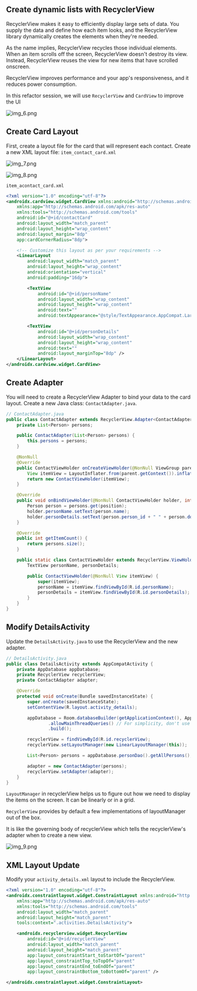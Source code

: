 ## Create dynamic lists with RecyclerView

RecyclerView makes it easy to efficiently display large sets of data. You supply the data and define how each item looks, and the RecyclerView library dynamically creates the elements when they're needed.

As the name implies, RecyclerView recycles those individual elements. When an item scrolls off the screen, RecyclerView doesn't destroy its view. Instead, RecyclerView reuses the view for new items that have scrolled onscreen. 

RecyclerView improves performance and your app's responsiveness, and it reduces power consumption.

In this refactor session, we will use `RecyclerView` and `CardView` to improve the UI

![img_6.png](img_6.png)

## Create Card Layout

First, create a layout file for the card that will represent each contact. Create a new XML layout file: `item_contact_card.xml`

![img_7.png](img_7.png)

![img_8.png](img_8.png)

`item_acontact_card.xml`
```xml
<?xml version="1.0" encoding="utf-8"?>
<androidx.cardview.widget.CardView xmlns:android="http://schemas.android.com/apk/res/android"
    xmlns:app="http://schemas.android.com/apk/res-auto"
    xmlns:tools="http://schemas.android.com/tools"
    android:id="@+id/contactCard"
    android:layout_width="match_parent"
    android:layout_height="wrap_content"
    android:layout_margin="8dp"
    app:cardCornerRadius="8dp">

    <!-- Customize this layout as per your requirements -->
    <LinearLayout
        android:layout_width="match_parent"
        android:layout_height="wrap_content"
        android:orientation="vertical"
        android:padding="16dp">

        <TextView
            android:id="@+id/personName"
            android:layout_width="wrap_content"
            android:layout_height="wrap_content"
            android:text=""
            android:textAppearance="@style/TextAppearance.AppCompat.Large" />

        <TextView
            android:id="@+id/personDetails"
            android:layout_width="wrap_content"
            android:layout_height="wrap_content"
            android:text=""
            android:layout_marginTop="8dp" />
    </LinearLayout>
</androidx.cardview.widget.CardView>
```

## Create Adapter

You will need to create a RecyclerView Adapter to bind your data to the card layout. Create a new Java class: `ContactAdapter.java`.

```java
// ContactAdapter.java
public class ContactAdapter extends RecyclerView.Adapter<ContactAdapter.ContactViewHolder> {
    private List<Person> persons;

    public ContactAdapter(List<Person> persons) {
        this.persons = persons;
    }

    @NonNull
    @Override
    public ContactViewHolder onCreateViewHolder(@NonNull ViewGroup parent, int viewType) {
        View itemView = LayoutInflater.from(parent.getContext()).inflate(com.example.comp1786_l5_android_persistence.R.layout.item_contact_card, parent, false);
        return new ContactViewHolder(itemView);
    }

    @Override
    public void onBindViewHolder(@NonNull ContactViewHolder holder, int position) {
        Person person = persons.get(position);
        holder.personName.setText(person.name);
        holder.personDetails.setText(person.person_id + " " + person.dob + " " + person.email);
    }

    @Override
    public int getItemCount() {
        return persons.size();
    }

    public static class ContactViewHolder extends RecyclerView.ViewHolder {
        TextView personName, personDetails;

        public ContactViewHolder(@NonNull View itemView) {
            super(itemView);
            personName = itemView.findViewById(R.id.personName);
            personDetails = itemView.findViewById(R.id.personDetails);
        }
    }
}
```

## Modify DetailsActivity

Update the `DetailsActivity.java` to use the RecyclerView and the new adapter.

```java
// DetailsActivity.java
public class DetailsActivity extends AppCompatActivity {
    private AppDatabase appDatabase;
    private RecyclerView recyclerView;
    private ContactAdapter adapter;

    @Override
    protected void onCreate(Bundle savedInstanceState) {
        super.onCreate(savedInstanceState);
        setContentView(R.layout.activity_details);

        appDatabase = Room.databaseBuilder(getApplicationContext(), AppDatabase.class, "sqlite_example_db")
                .allowMainThreadQueries() // For simplicity, don't use this in production
                .build();

        recyclerView = findViewById(R.id.recyclerView);
        recyclerView.setLayoutManager(new LinearLayoutManager(this));

        List<Person> persons = appDatabase.personDao().getAllPersons();

        adapter = new ContactAdapter(persons);
        recyclerView.setAdapter(adapter);
    }
}
```

`LayoutManager` in recyclerView helps us to figure out how we need to display the items on the screen. It can be linearly or in a grid. 

`RecyclerView` provides by default a few implementations of layoutManager out of the box.

It is like the governing body of recyclerView which tells the recyclerView's adapter when to create a new view.

![img_9.png](img_9.png)

## XML Layout Update

Modify your `activity_details.xml` layout to include the RecyclerView.

```xml
<?xml version="1.0" encoding="utf-8"?>
<androidx.constraintlayout.widget.ConstraintLayout xmlns:android="http://schemas.android.com/apk/res/android"
    xmlns:app="http://schemas.android.com/apk/res-auto"
    xmlns:tools="http://schemas.android.com/tools"
    android:layout_width="match_parent"
    android:layout_height="match_parent"
    tools:context=".activities.DetailsActivity">

    <androidx.recyclerview.widget.RecyclerView
        android:id="@+id/recyclerView"
        android:layout_width="match_parent"
        android:layout_height="match_parent"
        app:layout_constraintStart_toStartOf="parent"
        app:layout_constraintTop_toTopOf="parent"
        app:layout_constraintEnd_toEndOf="parent"
        app:layout_constraintBottom_toBottomOf="parent" />

</androidx.constraintlayout.widget.ConstraintLayout>
```